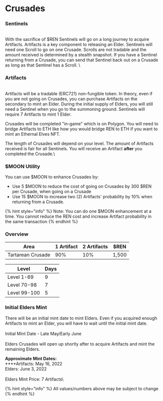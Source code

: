 # Crusades

### **Sentinels**

\
With the sacrifice of $REN Sentinels will go on a long journey to acquire Artifacts.  Artifacts is a key component to releasing an Elder. Sentinels will need one Scroll to go on one Crusade.  Scrolls are not tradable and the amount received is determined by a stealth snapshot. If you have a Sentinel returning from a Crusade, you can send that Sentinel back out on a Crusade as long as that Sentinel has a Scroll.  \


### **Artifacts**&#x20;

\
Artifacts will be a tradable (ERC721) non-fungible token. In theory, even if you are not going on Crusades, you can purchase Artifacts on the secondary to mint an Elder.  During the initial supply of Elders, you will still need a Sentinel when you go to the summoning ground.  Sentinels will require 7 Artifacts to mint 1 Elder.&#x20;

Crusades will be completed "in-game" which is on Polygon.  You will need to bridge Artifacts to ETH like how you would bridge REN to ETH if you want to mint an Ethernal Elves NFT. &#x20;

The length of Crusades will depend on your level.  The amount of Artifacts received is fair for all Sentinels.  You will receive an Artifact **after** you completed the Crusade.\


### **$MOON Utility**

You can use $MOON to enhance Crusades by:

* Use 5 $MOON to reduce the cost of going on Crusades by 300 $REN per Crusade, when going on a Crusade
* Use 15 $MOON to increase two (2) Artifacts' probability by 10% when returning from a Crusade.

{% hint style="info" %}
Note: You can do one $MOON enhancement at a time. You cannot reduce the REN cost and increase Artifact probability in the same transaction
{% endhint %}

### Overview

| Area              | 1 Artifact | 2 Artifacts | $REN  |
| ----------------- | ---------- | ----------- | ----- |
| Tartarean Crusade | 90%        | 10%         | 1,500 |

| Level        | Days |
| ------------ | ---- |
| Level 1-69   | 9    |
| Level 70-98  | 7    |
| Level 99-100 | 5    |

### **Initial Elders Mint**

There will be an initial mint date to mint Elders.  Even if you acquired enough Artifacts to mint an Elder, you will have to wait until the initial mint date.\
\
Initial Mint Date - Late May/Early June\
\
Elders Crusades will open up shortly after to acquire Artifacts and mint the remaining Elders.

**Approximate Mint Dates:** \
****Artifacts:  May 16, 2022\
Elders: June 3, 2022\
\
Elders Mint Price: 7 Artifacts\


{% hint style="info" %}
All values/numbers above may be subject to change
{% endhint %}
